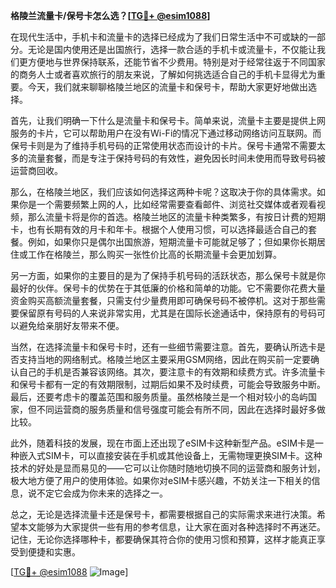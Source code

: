 **格陵兰流量卡/保号卡怎么选？[[TG💪+ @esim1088](https://t.me/s/esim1088)]**

在现代生活中，手机卡和流量卡的选择已经成为了我们日常生活中不可或缺的一部分。无论是国内使用还是出国旅行，选择一款合适的手机卡或流量卡，不仅能让我们更方便地与世界保持联系，还能节省不少费用。特别是对于经常往返于不同国家的商务人士或者喜欢旅行的朋友来说，了解如何挑选适合自己的手机卡显得尤为重要。今天，我们就来聊聊格陵兰地区的流量卡和保号卡，帮助大家更好地做出选择。

首先，让我们明确一下什么是流量卡和保号卡。简单来说，流量卡主要是提供上网服务的卡片，它可以帮助用户在没有Wi-Fi的情况下通过移动网络访问互联网。而保号卡则是为了维持手机号码的正常使用状态而设计的卡片。保号卡通常不需要太多的流量套餐，而是专注于保持号码的有效性，避免因长时间未使用而导致号码被运营商回收。

那么，在格陵兰地区，我们应该如何选择这两种卡呢？这取决于你的具体需求。如果你是一个需要频繁上网的人，比如经常需要查看邮件、浏览社交媒体或者观看视频，那么流量卡将是你的首选。格陵兰地区的流量卡种类繁多，有按日计费的短期卡，也有长期有效的月卡和年卡。根据个人使用习惯，可以选择最适合自己的套餐。例如，如果你只是偶尔出国旅游，短期流量卡可能就足够了；但如果你长期居住或工作在格陵兰，那么购买一张性价比高的长期流量卡会更加划算。

另一方面，如果你的主要目的是为了保持手机号码的活跃状态，那么保号卡就是你最好的伙伴。保号卡的优势在于其低廉的价格和简单的功能。它不需要你花费大量资金购买高额流量套餐，只需支付少量费用即可确保号码不被停机。这对于那些需要保留原有号码的人来说非常实用，尤其是在国际长途通话中，保持原有的号码可以避免给亲朋好友带来不便。

当然，在选择流量卡和保号卡时，还有一些细节需要注意。首先，要确认所选卡是否支持当地的网络制式。格陵兰地区主要采用GSM网络，因此在购买前一定要确认自己的手机是否兼容该网络。其次，要注意卡的有效期和续费方式。许多流量卡和保号卡都有一定的有效期限制，过期后如果不及时续费，可能会导致服务中断。最后，还要考虑卡的覆盖范围和服务质量。虽然格陵兰是一个相对较小的岛屿国家，但不同运营商的服务质量和信号强度可能会有所不同，因此在选择时最好多做比较。

此外，随着科技的发展，现在市面上还出现了eSIM卡这种新型产品。eSIM卡是一种嵌入式SIM卡，可以直接安装在手机或其他设备上，无需物理更换SIM卡。这种技术的好处是显而易见的——它可以让你随时随地切换不同的运营商和服务计划，极大地方便了用户的使用体验。如果你对eSIM卡感兴趣，不妨关注一下相关的信息，说不定它会成为你未来的选择之一。

总之，无论是选择流量卡还是保号卡，都需要根据自己的实际需求来进行决策。希望本文能够为大家提供一些有用的参考信息，让大家在面对各种选择时不再迷茫。记住，无论你选择哪种卡，都要确保其符合你的使用习惯和预算，这样才能真正享受到便捷和实惠。

[[TG💪+ @esim1088](https://t.me/s/esim1088) ![Image](https://i.postimg.cc/4NQfJmqS/Snipaste-2025-05-13-00-14-12.png)]